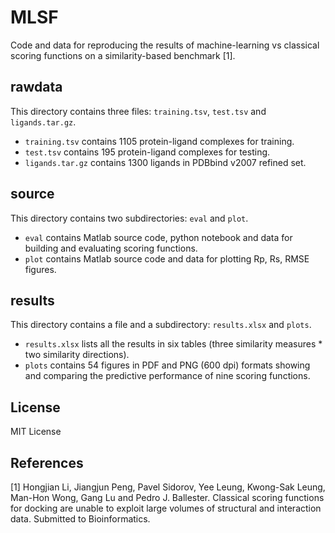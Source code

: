 # MLSF
Code and data for reproducing the results of machine-learning vs classical scoring functions on a similarity-based benchmark [1].

## rawdata
This directory contains three files: `training.tsv`, `test.tsv` and `ligands.tar.gz`.
* `training.tsv` contains 1105 protein-ligand complexes for training.
* `test.tsv` contains 195 protein-ligand complexes for testing.
* `ligands.tar.gz` contains 1300 ligands in PDBbind v2007 refined set.

## source
This directory contains two subdirectories: `eval` and `plot`.
* `eval` contains Matlab source code, python notebook and data for building and evaluating scoring functions.
* `plot` contains Matlab source code and data for plotting Rp, Rs, RMSE figures.

## results
This directory contains a file and a subdirectory: `results.xlsx` and `plots`.
* `results.xlsx` lists all the results in six tables (three similarity measures * two similarity directions).
* `plots` contains 54 figures in PDF and PNG (600 dpi) formats showing and comparing the predictive performance of nine scoring functions.

## License
MIT License

## References
[1] Hongjian Li, Jiangjun Peng, Pavel Sidorov, Yee Leung, Kwong-Sak Leung, Man-Hon Wong, Gang Lu and Pedro J. Ballester. Classical scoring functions for docking are unable to exploit large volumes of structural and interaction data. Submitted to Bioinformatics.
